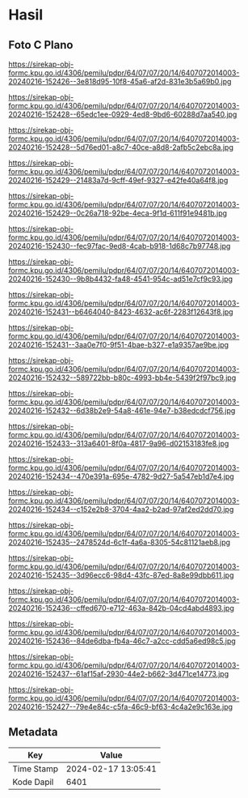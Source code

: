 # Hasil

## Foto C Plano

https://sirekap-obj-formc.kpu.go.id/4306/pemilu/pdpr/64/07/07/20/14/6407072014003-20240216-152426--3e818d95-10f8-45a6-af2d-831e3b5a69b0.jpg

https://sirekap-obj-formc.kpu.go.id/4306/pemilu/pdpr/64/07/07/20/14/6407072014003-20240216-152428--65edc1ee-0929-4ed8-9bd6-60288d7aa540.jpg

https://sirekap-obj-formc.kpu.go.id/4306/pemilu/pdpr/64/07/07/20/14/6407072014003-20240216-152428--5d76ed01-a8c7-40ce-a8d8-2afb5c2ebc8a.jpg

https://sirekap-obj-formc.kpu.go.id/4306/pemilu/pdpr/64/07/07/20/14/6407072014003-20240216-152429--21483a7d-9cff-49ef-9327-e42fe40a64f8.jpg

https://sirekap-obj-formc.kpu.go.id/4306/pemilu/pdpr/64/07/07/20/14/6407072014003-20240216-152429--0c26a718-92be-4eca-9f1d-611f91e9481b.jpg

https://sirekap-obj-formc.kpu.go.id/4306/pemilu/pdpr/64/07/07/20/14/6407072014003-20240216-152430--fec97fac-9ed8-4cab-b918-1d68c7b97748.jpg

https://sirekap-obj-formc.kpu.go.id/4306/pemilu/pdpr/64/07/07/20/14/6407072014003-20240216-152430--9b8b4432-fa48-4541-954c-ad51e7cf9c93.jpg

https://sirekap-obj-formc.kpu.go.id/4306/pemilu/pdpr/64/07/07/20/14/6407072014003-20240216-152431--b6464040-8423-4632-ac6f-2283f12643f8.jpg

https://sirekap-obj-formc.kpu.go.id/4306/pemilu/pdpr/64/07/07/20/14/6407072014003-20240216-152431--3aa0e7f0-9f51-4bae-b327-e1a9357ae9be.jpg

https://sirekap-obj-formc.kpu.go.id/4306/pemilu/pdpr/64/07/07/20/14/6407072014003-20240216-152432--589722bb-b80c-4993-bb4e-5439f2f97bc9.jpg

https://sirekap-obj-formc.kpu.go.id/4306/pemilu/pdpr/64/07/07/20/14/6407072014003-20240216-152432--6d38b2e9-54a8-461e-94e7-b38edcdcf756.jpg

https://sirekap-obj-formc.kpu.go.id/4306/pemilu/pdpr/64/07/07/20/14/6407072014003-20240216-152433--313a6401-8f0a-4817-9a96-d02153183fe8.jpg

https://sirekap-obj-formc.kpu.go.id/4306/pemilu/pdpr/64/07/07/20/14/6407072014003-20240216-152434--470e391a-695e-4782-9d27-5a547eb1d7e4.jpg

https://sirekap-obj-formc.kpu.go.id/4306/pemilu/pdpr/64/07/07/20/14/6407072014003-20240216-152434--c152e2b8-3704-4aa2-b2ad-97af2ed2dd70.jpg

https://sirekap-obj-formc.kpu.go.id/4306/pemilu/pdpr/64/07/07/20/14/6407072014003-20240216-152435--2478524d-6c1f-4a6a-8305-54c81121aeb8.jpg

https://sirekap-obj-formc.kpu.go.id/4306/pemilu/pdpr/64/07/07/20/14/6407072014003-20240216-152435--3d96ecc6-98d4-43fc-87ed-8a8e99dbb611.jpg

https://sirekap-obj-formc.kpu.go.id/4306/pemilu/pdpr/64/07/07/20/14/6407072014003-20240216-152436--cffed670-e712-463a-842b-04cd4abd4893.jpg

https://sirekap-obj-formc.kpu.go.id/4306/pemilu/pdpr/64/07/07/20/14/6407072014003-20240216-152436--84de6dba-fb4a-46c7-a2cc-cdd5a6ed98c5.jpg

https://sirekap-obj-formc.kpu.go.id/4306/pemilu/pdpr/64/07/07/20/14/6407072014003-20240216-152437--61af15af-2930-44e2-b662-3d471ce14773.jpg

https://sirekap-obj-formc.kpu.go.id/4306/pemilu/pdpr/64/07/07/20/14/6407072014003-20240216-152427--79e4e84c-c5fa-46c9-bf63-4c4a2e9c163e.jpg


## Metadata

| Key        | Value               |
| ---------- | ------------------- |
| Time Stamp | 2024-02-17 13:05:41 |
| Kode Dapil | 6401                |



